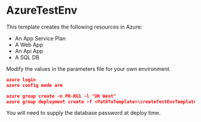 # AzureTestEnv

This template creates the following resources in Azure:
- An App Service Plan
- A Web App
- An Api App
- A SQL DB

Modify the values in the parameters file for your own environment.

```json
azure login
azure config mode arm

azure group create -n PR-RG1 -l "UK West"
azure group deployment create -f <PathToTemplate>\createTestEnvTemplate.json -e <PathToParameterFile>\createTestEnvParams.json -g PR-RG1 -n DeployTestEnv1
```

You will need to supply the database password at deploy time.
